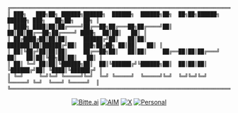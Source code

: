 ```
╔════════════════════════════════════════════════════════════════════════════════════════════════╗
║ ███╗   ███╗██╗ ██████╗██████╗  ██████╗  ██████╗██╗  ██╗██╗██████╗  ██████╗ ███╗   ██╗██╗   ██╗ ║
║ ████╗ ████║██║██╔════╝██╔══██╗██╔═══██╗██╔════╝██║  ██║██║██╔══██╗██╔════╝ ████╗  ██║██║   ██║ ║
║ ██╔████╔██║██║██║     ██████╔╝██║   ██║██║     ███████║██║██████╔╝██║  ███╗██╔██╗ ██║██║   ██║ ║
║ ██║╚██╔╝██║██║██║     ██╔══██╗██║   ██║██║     ██╔══██║██║██╔═══╝ ██║   ██║██║╚██╗██║██║   ██║ ║
║ ██║ ╚═╝ ██║██║╚██████╗██║  ██║╚██████╔╝╚██████╗██║  ██║██║██║     ╚██████╔╝██║ ╚████║╚██████╔╝ ║
║ ╚═╝     ╚═╝╚═╝ ╚═════╝╚═╝  ╚═╝ ╚═════╝  ╚═════╝╚═╝  ╚═╝╚═╝╚═╝      ╚═════╝ ╚═╝  ╚═══╝ ╚═════╝  ║
╚════════════════════════════════════════════════════════════════════════════════════════════════╝
```

<div align="center">
  <a href="https://bitte.ai"><img src="https://img.shields.io/badge/BITTE.AI-%23FF00FF.svg?style=for-the-badge&logo=data:image/svg+xml;base64,PHN2ZyB4bWxucz0iaHR0cDovL3d3dy53My5vcmcvMjAwMC9zdmciIHdpZHRoPSIxNiIgaGVpZ2h0PSIxNiIgZmlsbD0id2hpdGUiIHZpZXdCb3g9IjAgMCAxNiAxNiI+PHBhdGggZD0iTTggMTVBNy41IDcuNSAwIDEgMSA4IDBhNy41IDcuNSAwIDAgMSAwIDE1eiIvPjwvc3ZnPg==&logoColor=white" alt="Bitte.ai"></a>
  <a href="https://aim.tools"><img src="https://img.shields.io/badge/AIM-%2300FFFF.svg?style=for-the-badge&logo=data:image/svg+xml;base64,PHN2ZyB4bWxucz0iaHR0cDovL3d3dy53My5vcmcvMjAwMC9zdmciIHdpZHRoPSIxNiIgaGVpZ2h0PSIxNiIgZmlsbD0id2hpdGUiIHZpZXdCb3g9IjAgMCAxNiAxNiI+PHBhdGggZD0iTTggMWE3IDcgMCAxIDAgMCAxNEE3IDcgMCAwIDAgOCAxeiIvPjwvc3ZnPg==&logoColor=white" alt="AIM"></a>
  <a href="https://x.com/microchipgnu"><img src="https://img.shields.io/badge/X-%23000000.svg?style=for-the-badge&logo=X&logoColor=white" alt="X"></a>
  <a href="https://microchipgnu.pt"><img src="https://img.shields.io/badge/PERSONAL-%23FFFF00.svg?style=for-the-badge&logo=data:image/svg+xml;base64,PHN2ZyB4bWxucz0iaHR0cDovL3d3dy53My5vcmcvMjAwMC9zdmciIHdpZHRoPSIxNiIgaGVpZ2h0PSIxNiIgZmlsbD0iYmxhY2siIHZpZXdCb3g9IjAgMCAxNiAxNiI+PHBhdGggZD0iTTggMTZBOCA4IDAgMSAwIDggMGE4IDggMCAwIDAgMCAxNnoiLz48L3N2Zz4=&logoColor=black" alt="Personal"></a>
</div>


